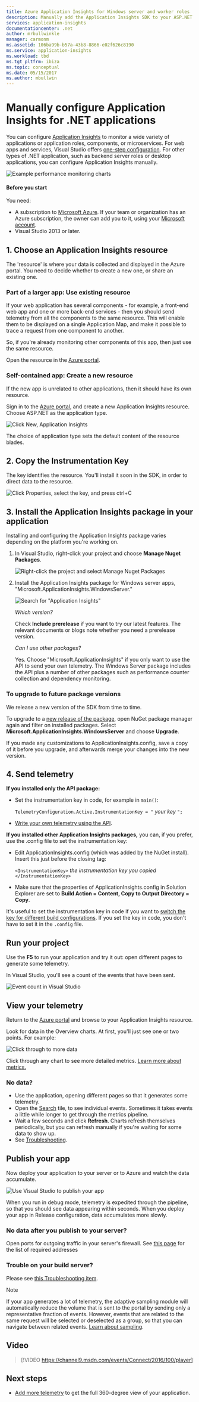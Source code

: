 ```yaml
---
title: Azure Application Insights for Windows server and worker roles | Microsoft Docs
description: Manually add the Application Insights SDK to your ASP.NET application to analyze usage, availability and performance.
services: application-insights
documentationcenter: .net
author: mrbullwinkle
manager: carmonm
ms.assetid: 106ba99b-b57a-43b8-8866-e02f626c8190
ms.service: application-insights
ms.workload: tbd
ms.tgt_pltfrm: ibiza
ms.topic: conceptual
ms.date: 05/15/2017
ms.author: mbullwin
---
```

# Manually configure Application Insights for .NET applications

You can configure [Application Insights](app-insights-overview.md) to monitor a wide variety of applications or application roles, components, or microservices. For web apps and services, Visual Studio offers [one-step configuration](app-insights-asp-net.md). For other types of .NET application, such as backend server roles or desktop applications, you can configure Application Insights manually.

![Example performance monitoring charts](./media/app-insights-windows-services/10-perf.png)

#### Before you start

You need:

* A subscription to [Microsoft Azure](https://azure.com). If your team or organization has an Azure subscription, the owner can add you to it, using your [Microsoft account](https://live.com).
* Visual Studio 2013 or later.

## <a name="add"></a>1. Choose an Application Insights resource

The 'resource' is where your data is collected and displayed in the Azure portal. You need to decide whether to create a new one, or share an existing one.

### Part of a larger app: Use existing resource

If your web application has several components - for example, a front-end web app and one or more back-end services - then you should send telemetry from all the components to the same resource. This will enable them to be displayed on a single Application Map, and make it possible to trace a request from one component to another.

So, if you're already monitoring other components of this app, then just use the same resource.

Open the resource in the [Azure portal](https://portal.azure.com/). 

### Self-contained app: Create a new resource

If the new app is unrelated to other applications, then it should have its own resource.

Sign in to the [Azure portal](https://portal.azure.com/), and create a new Application Insights resource. Choose ASP.NET as the application type.

![Click New, Application Insights](./media/app-insights-windows-services/01-new-asp.png)

The choice of application type sets the default content of the resource blades.

## 2. Copy the Instrumentation Key
The key identifies the resource. You'll install it soon in the SDK, in order to direct data to the resource.

![Click Properties, select the key, and press ctrl+C](./media/app-insights-windows-services/02-props-asp.png)

## <a name="sdk"></a>3. Install the Application Insights package in your application
Installing and configuring the Application Insights package varies depending on the platform you're working on. 

1. In Visual Studio, right-click your project and choose **Manage Nuget Packages**.
   
    ![Right-click the project and select Manage Nuget Packages](./media/app-insights-windows-services/03-nuget.png)
2. Install the Application Insights package for Windows server apps, "Microsoft.ApplicationInsights.WindowsServer."
   
    ![Search for "Application Insights"](./media/app-insights-windows-services/04-ai-nuget.png)
   
    *Which version?*

    Check **Include prerelease** if you want to try our latest features. The relevant documents or blogs note whether you need a prerelease version.
    
    *Can I use other packages?*
   
    Yes. Choose "Microsoft.ApplicationInsights" if you only want to use the API to send your own telemetry. The Windows Server package includes the API plus a number of other packages such as performance counter collection and dependency monitoring. 

### To upgrade to future package versions
We release a new version of the SDK from time to time.

To upgrade to a [new release of the package](https://github.com/Microsoft/ApplicationInsights-dotnet-server/releases/), open NuGet package manager again and filter on installed packages. Select **Microsoft.ApplicationInsights.WindowsServer** and choose **Upgrade**.

If you made any customizations to ApplicationInsights.config, save a copy of it before you upgrade, and afterwards merge your changes into the new version.

## 4. Send telemetry
**If you installed only the API package:**

* Set the instrumentation key in code, for example in `main()`: 
  
    `TelemetryConfiguration.Active.InstrumentationKey = "` *your key* `";` 
* [Write your own telemetry using the API](app-insights-api-custom-events-metrics.md#ikey).

**If you installed other Application Insights packages,** you can, if you prefer, use the .config file to set the instrumentation key:

* Edit ApplicationInsights.config (which was added by the NuGet install). Insert this just before the closing tag:
  
    `<InstrumentationKey>` *the instrumentation key you copied* `</InstrumentationKey>`
* Make sure that the properties of ApplicationInsights.config in Solution Explorer are set to **Build Action = Content, Copy to Output Directory = Copy**.

It's useful to set the instrumentation key in code if you want to [switch the key for different build configurations](app-insights-separate-resources.md). If you set the key in code, you don't have to set it in the `.config` file.

## <a name="run"></a> Run your project
Use the **F5** to run your application and try it out: open different pages to generate some telemetry.

In Visual Studio, you'll see a count of the events that have been sent.

![Event count in Visual Studio](./media/app-insights-windows-services/appinsights-09eventcount.png)

## <a name="monitor"></a> View your telemetry
Return to the [Azure portal](https://portal.azure.com/) and browse to your Application Insights resource.

Look for data in the Overview charts. At first, you'll just see one or two points. For example:

![Click through to more data](./media/app-insights-windows-services/12-first-perf.png)

Click through any chart to see more detailed metrics. [Learn more about metrics.](app-insights-web-monitor-performance.md)

### No data?
* Use the application, opening different pages so that it generates some telemetry.
* Open the [Search](app-insights-diagnostic-search.md) tile, to see individual events. Sometimes it takes events a little while longer to get through the metrics pipeline.
* Wait a few seconds and click **Refresh**. Charts refresh themselves periodically, but you can refresh manually if you're waiting for some data to show up.
* See [Troubleshooting](app-insights-troubleshoot-faq.md).

## Publish your app
Now deploy your application to your server or to Azure and watch the data accumulate.

![Use Visual Studio to publish your app](./media/app-insights-windows-services/15-publish.png)

When you run in debug mode, telemetry is expedited through the pipeline, so that you should see data appearing within seconds. When you deploy your app in Release configuration, data accumulates more slowly.

### No data after you publish to your server?
Open ports for outgoing traffic in your server's firewall. See [this page](https://docs.microsoft.com/azure/application-insights/app-insights-ip-addresses) for the list of required addresses 

### Trouble on your build server?
Please see [this Troubleshooting item](app-insights-asp-net-troubleshoot-no-data.md#NuGetBuild).

> [!NOTE]
> If your app generates a lot of telemetry, the adaptive sampling module will automatically reduce the volume that is sent to the portal by sending only a representative fraction of events. However, events that are related to the same request will be selected or deselected as a group, so that you can navigate between related events. 
> [Learn about sampling](app-insights-sampling.md).
> 
> 

## Video

> [!VIDEO https://channel9.msdn.com/events/Connect/2016/100/player]

## Next steps
* [Add more telemetry](app-insights-asp-net-more.md) to get the full 360-degree view of your application.

